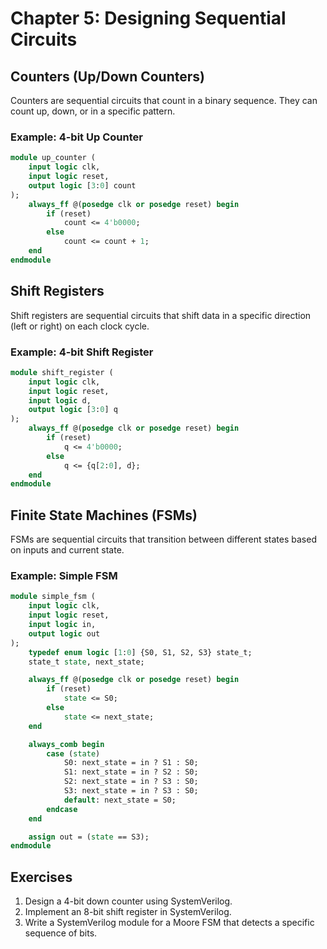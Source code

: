 # Chapter 5: Designing Sequential Circuits

## Counters (Up/Down Counters)
Counters are sequential circuits that count in a binary sequence. They can count up, down, or in a specific pattern.

### Example: 4-bit Up Counter
```systemverilog
module up_counter (
    input logic clk,
    input logic reset,
    output logic [3:0] count
);
    always_ff @(posedge clk or posedge reset) begin
        if (reset)
            count <= 4'b0000;
        else
            count <= count + 1;
    end
endmodule
```

## Shift Registers
Shift registers are sequential circuits that shift data in a specific direction (left or right) on each clock cycle.

### Example: 4-bit Shift Register
```systemverilog
module shift_register (
    input logic clk,
    input logic reset,
    input logic d,
    output logic [3:0] q
);
    always_ff @(posedge clk or posedge reset) begin
        if (reset)
            q <= 4'b0000;
        else
            q <= {q[2:0], d};
    end
endmodule
```

## Finite State Machines (FSMs)
FSMs are sequential circuits that transition between different states based on inputs and current state.

### Example: Simple FSM
```systemverilog
module simple_fsm (
    input logic clk,
    input logic reset,
    input logic in,
    output logic out
);
    typedef enum logic [1:0] {S0, S1, S2, S3} state_t;
    state_t state, next_state;

    always_ff @(posedge clk or posedge reset) begin
        if (reset)
            state <= S0;
        else
            state <= next_state;
    end

    always_comb begin
        case (state)
            S0: next_state = in ? S1 : S0;
            S1: next_state = in ? S2 : S0;
            S2: next_state = in ? S3 : S0;
            S3: next_state = in ? S3 : S0;
            default: next_state = S0;
        endcase
    end

    assign out = (state == S3);
endmodule
```

## Exercises

1. Design a 4-bit down counter using SystemVerilog.
2. Implement an 8-bit shift register in SystemVerilog.
3. Write a SystemVerilog module for a Moore FSM that detects a specific sequence of bits.
